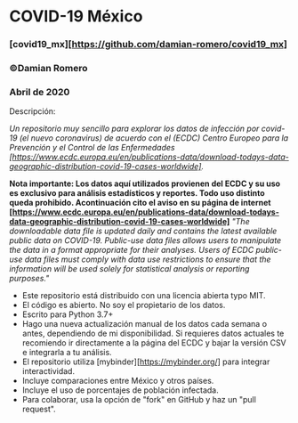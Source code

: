 # COVID-19 México
### [covid19_mx][https://github.com/damian-romero/covid19_mx]
### ©Damian Romero
### Abril de 2020

Descripción:

*Un repositorio muy sencillo para explorar los datos de infección por covid-19 (el nuevo coronavirus) de acuerdo con el (ECDC) Centro Europeo para la Prevención y el Control de las Enfermedades [https://www.ecdc.europa.eu/en/publications-data/download-todays-data-geographic-distribution-covid-19-cases-worldwide].*

**Nota importante: Los datos aquí utilizados provienen del ECDC y su uso es exclusivo para análisis estadísticos y reportes. Todo uso distinto queda prohibido. Acontinuación cito el aviso en su página de internet [https://www.ecdc.europa.eu/en/publications-data/download-todays-data-geographic-distribution-covid-19-cases-worldwide]**
*"The downloadable data file is updated daily and contains the latest available public data on COVID-19. Public-use data files allows users to manipulate the data in a format appropriate for their analyses. Users of ECDC public-use data files must comply with data use restrictions to ensure that the information will be used solely for statistical analysis or reporting purposes."*

- Este repositorio está distribuido con una licencia abierta typo MIT.
- El código es abierto. No soy el propietario de los datos.
- Escrito para Python 3.7+
- Hago una nueva actualización manual de los datos cada semana o antes, dependiendo de mi disponibilidad. Si requieres datos actuales te recomiendo ir directamente a la página del ECDC y bajar la versión CSV e integrarla a tu análisis.
- El repositorio utiliza [mybinder][https://mybinder.org/] para integrar interactividad.
- Incluye comparaciones entre México y otros países.
- Incluye el uso de porcentajes de población infectada.
- Para colaborar, usa la opción de "fork" en GitHub y haz un "pull request".
